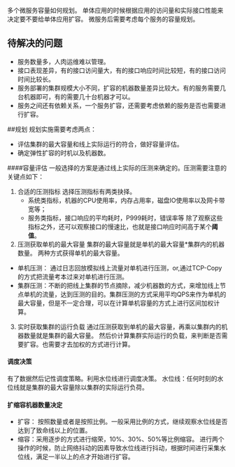 多个微服务容量如何规划。
单体应用的时候根据应用的访问量和实际接口性能来决定要不要给单体应用扩容。
微服务后需要考虑每个服务的容量规划。
## 待解决的问题
-  服务数量多，人肉运维难以管理。
- 接口表现差异，有的接口访问量大，有的接口响应时间比较短，有的接口访问时间比较长。
- 服务部署的集群规模大小不同，扩容的机器数量差异比较大。有的服务需要几台机器即可，有的需要几十台机器才可以。
- 服务之间还有依赖关系，一个服务扩容，还需要考虑依赖的服务是否也需要进行扩容。

##规划
规划实施需要考虑两点：
- 评估集群的最大容量和线上实际运行的符合，做好容量评估。
- 确定弹性扩容的时机以及机器数。

####容量评估
一般选择的方案是通过线上实际的压测来确定的。压测需要注意的关键点如下：
1. 合适的压测指标
    选择压测指标有两类抉择。
    - 系统类指标，机器的CPU使用率，内存占用率，磁盘IO使用率以及网卡带宽等；
    - 服务类指标，接口响应的平均耗时，P999耗时，错误率等
   除了观察这些指标之外，还可以观察接口的慢速比，也就是接口响应时间高于某个**阈值**。
2. 压测获取单机的最大容量
  集群的最大容量就是单机的最大容量*集群内的机器数量。
  两种方式获得单机的最大容量。
  - 单机压测： 通过日志回放模拟线上流量对单机进行压测，or,通过TCP-Copy的方式把流量考本过来对单机进行压测。
  - 集群压测：不断的把线上集群的节点摘除，减少机器数的方式，来增加线上节点单机的流量，达到压测的目的。集群压测的方式采用平均QPS来作为单机的最大容量，但是不一定合理，可以在计算单机容量的方式上进行区间加权计算。
3. 实时获取集群的运行负载
通过压测获取到单机的最大容量，再乘以集群内的机器数量就是集群的最大容量。
然后价计算集群实际运行的负载，来判断是否需要扩容。也需要才去加权的方式进行计算。
#### 调度决策
有了数据然后记性调度策略。利用水位线进行调度决策。
水位线：任何时刻的水位线就是集群的最大容量除以集群的实际运行负荷。
#### 扩缩容机器数量决定
- 扩容： 按照数量或者是按照比例。一般采用比例的方式，继续观察水位线是否达到了致命线以上的位置。
- 缩容：采用逐步的方式进行缩荣，10%、30%、50%等比例缩容。
进行两个操作的时候，防止网络抖动的因素导致水位线进行抖动，根据时间进行采集水位线，满足一半以上的点才开始进行扩容。

